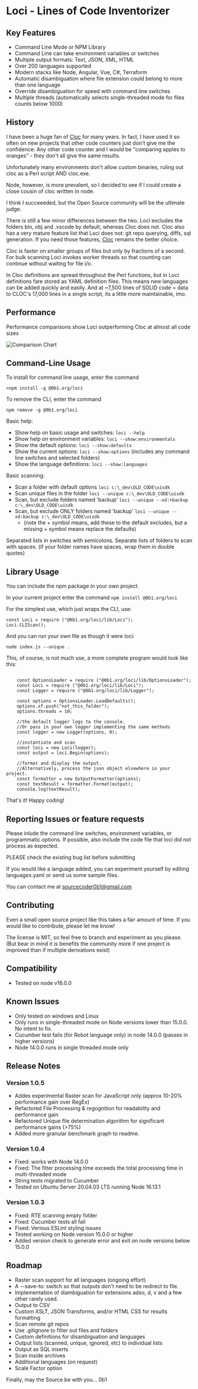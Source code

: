 # Loci - Lines of Code Inventorizer

## Key Features
- Command Line Mode or NPM Library
- Command Line can take environment variables or switches
- Multiple output formats: Text, JSON, XML, HTML
- Over 200 languages supported
- Modern stacks like Node, Angular, Vue, C#, Terraform
- Automatic disambiguation where file extension could belong to more than one language
- Override disambiguation for speed with command line switches
- Multiple threads (automatically selects single-threaded mode for files counts below 1000)

## History
I have been a huge fan of [Cloc](https://github.com/AlDanial/cloc) for many years.  In fact, I have used it so often on new projects that other code counters just don't give me the confidence: Any other code counter and I would be "comparing apples to oranges" - they don't all give the same results.

Unfortunately many environments don't allow custom binaries, ruling out cloc as a Perl script AND cloc.exe.   

Node, however, is more prevalent, so I decided to see if I could create a close cousin of cloc written in node.

I think I succeeeded, but the Open Source community will be the ultimate judge.

There is still a few minor differences between the two.  Loci excludes the folders bin, obj and .vscode by default, whereas Cloc does not.  Cloc also has a very mature feature list that Loci does not: git repo querying, diffs, sql generation.  If you need those features, [Cloc](https://github.com/AlDanial/cloc) remains the better choice.

Cloc is faster on smaller groups of files but only by fractions of a second.  For bulk scanning Loci invokes worker threads so that counting can continue without waiting for file i/o.   

In Cloc definitions are spread throughout the Perl functions, but in Loci definitions fare stored as YAML definition files. This means new languages can be added quickly and easily.  And at ~7,500 lines of SOLID code = data to CLOC's 17,000 lines in a single script, its a little more maintainable, imo.


## Performance

Performance comparisons show Loci outperforming Cloc at almost all code sizes

![Comparison Chart](https://github.com/0bOne/loci/blob/main/performance-chart.png)

## Command-Line Usage

To install for command line usage, enter the command 

```>npm install -g @0b1.org/loci```

To remove the CLI, enter the command 

```npm remove -g @0b1.org/loci```

Basic help:     

- Show help on basic usage and switches: ```loci --help```
- Show help on environment variables: ```loci --show:environmentals```
- Show the default options: ```loci --show:defaults```
- Show the current options: ```loci --show:options```  (includes any command line switches and selected folders)
- Show the language definitions: ```loci --show:languages```

Basic scanning:
- Scan a folder with default options ```loci c:\_dev\OLD_CODE\uisdk```
- Scan unique files in the folder    ```loci --unique c:\_dev\OLD_CODE\uisdk```
- Scan, but exclude folders named 'backup' ```loci --unique --xd:+backup c:\_dev\OLD_CODE\uisdk```
- Scan, but exclude ONLY folders named 'backup' ```loci --unique --xd:backup c:\_dev\OLD_CODE\uisdk```
    - (note the + symbol means, add these to the default excludes, but a missing + symbol means replace the defaults)

Separated lists in switches with semicolons. Separate lists of folders to scan with spaces.
(if your folder names have spaces, wrap them in double quotes)


## Library Usage

You can include the npm package in your own project.

In your current project enter the command ```npm install @0b1.org/loci```

For the simplest use, which just wraps the CLI, use:
```
const Loci = require ("@0b1.org/loci/lib/Loci");
Loci.CLIScan();
```

And you can run your own file as though it were loci:

```node index.js --unique .```

This, of course, is not much use, a more complete program would look like this:

```

    const OptionsLoader = require ("@0b1.org/loci/lib/OptionsLoader");
    const Loci = require ("@0b1.org/loci/lib/Loci");
    const Logger = require ("@0b1.org/loci/lib/Logger");

    const options = OptionsLoader.LoadDefaults();
    options.xf.push("not_this_folder");
    options.threads = 10;

    //the default logger logs to the console. 
    //Or pass in your own logger implementing the same methods
    const logger = new Logger(options, 0);
        
    //instantiate and scan
    const loci = new Loci(logger);      
    const output = loci.Begin(options);
        
    //format and display the output. 
    //Alternatively, process the json object elsewhere in your project.
    const formatter = new OutputFormatter(options);
    const textResult = formatter.Format(output);
    console.log(textResult);
```

That's it! Happy coding!


## Reporting Issues or feature requests

Please inlude the command line switches, environment variables, or programmatic options.
If possible, also include the code file that loci did not process as expected.

PLEASE check the existing bug list before submitting

If you would like a language added, you can experiment yourself by editing languages.yaml or send us some sample files.

You can contact me at sourcecoder0b1@gmail.com


## Contributing

Even a small open source project like this takes a fair amount of time.
If you would like to contribute, please let me know!

The license is MIT, so feel free to branch and experiment as you please. 
(But bear in mind it is benefits the community more if one project is improved than if multiple derivations exist)


## Compatibility

- Tested on node v16.0.0

## Known Issues

- Only tested on windows and Linux
- Only runs in single-threaded mode on Node versions lower than 15.0.0. No intent to fix.
- Cucumber test fails (for Robot language only) in node 14.0.0 (passes in higher versions)
- Node 14.0.0 runs in single threaded mode only

## Release Notes

### Version 1.0.5
- Addex experimental Raster scan for JavaScript only (approx 10-20% performance gain over RegEx)
- Refactored File Processing & regognition for readability and performance gain
- Refactored Unique file determination algorithm for significant performance gains (>75%)
- Added more granular benchmark graph to readme.
### Version 1.0.4
- Fixed: works with Node 14.0.0 
- Fixed: The filter processing time exceeds the total processing time in multi-threaded mode
- String tests migrated to Cucumber
- Tested on Ubuntu Server 20.04.03 LTS running Node 16.13.1

### Version 1.0.3
- Fixed: RTE scanning empty folder
- Fixed: Cucumber tests all fail
- Fixed: Verious ESLint styling issues
- Tested working on Node version 15.0.0 or higher
- Added version check to generate error and exit on node versions below 15.0.0

## Roadmap

- Raster scan support for all languages (ongoing effort)
- A --save-to: switch so that outputs don't need to be redirect to file. 
- Implementation of diambiguation for extensions adso, d, v and a few other rarely used.
- Output to CSV
- Custom XSLT, JSON Transforms, and/or HTML CSS for results formatting
- Scan remote git repos
- Use .gitignore to filter out files and folders
- Custom definitions for disambiguation and languages
- Output lists (scanned, unique, ignored, etc) to individual lists
- Output as SQL inserts
- Scan inside archives
- Additional languages (on request)
- Scale Factor option

Finally, may the Source be with you...
0b1
